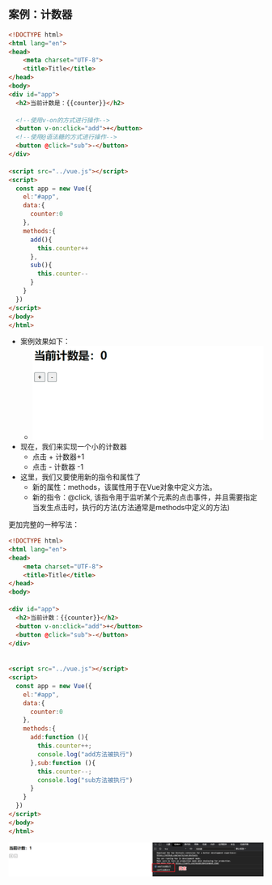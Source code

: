 ## 案例：计数器

```html
<!DOCTYPE html>
<html lang="en">
<head>
    <meta charset="UTF-8">
    <title>Title</title>
</head>
<body>
<div id="app">
  <h2>当前计数是：{{counter}}</h2>

  <!--使用v-on的方式进行操作-->
  <button v-on:click="add">+</button>
  <!--使用@语法糖的方式进行操作-->
  <button @click="sub">-</button>
</div>

<script src="../vue.js"></script>
<script>
  const app = new Vue({
    el:"#app",
    data:{
      counter:0
    },
    methods:{
      add(){
        this.counter++
      },
      sub(){
        this.counter--
      }
    }
  })
</script>
</body>
</html>
```

- 案例效果如下：
  - ![动画](image/动画.gif)
- 现在，我们来实现一个小的计数器
  - 点击 + 计数器+1
  - 点击 -  计数器 -1
- 这里，我们又要使用新的指令和属性了
  - 新的属性：methods，该属性用于在Vue对象中定义方法。
  - 新的指令：@click, 该指令用于监听某个元素的点击事件，并且需要指定当发生点击时，执行的方法(方法通常是methods中定义的方法)

更加完整的一种写法：

```html
<!DOCTYPE html>
<html lang="en">
<head>
    <meta charset="UTF-8">
    <title>Title</title>
</head>
<body>

<div id="app">
  <h2>当前计数：{{counter}}</h2>
  <button v-on:click="add">+</button>
  <button @click="sub">-</button>
</div>


<script src="../vue.js"></script>
<script>
  const app = new Vue({
    el:"#app",
    data:{
      counter:0
    },
    methods:{
      add:function (){
        this.counter++;
        console.log("add方法被执行")
      },sub:function (){
        this.counter--;
        console.log("sub方法被执行")
      }
    }
  })
</script>
</body>
</html>
```

![Snipaste_2021-08-06_15-30-35](image/Snipaste_2021-08-06_15-30-35.png)